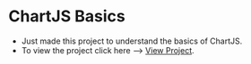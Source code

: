 # ChartJS Basics

- Just made this project to understand the basics of ChartJS.
- To view the project click here --> [View Project](https://basicchartjs.netlify.app/).
